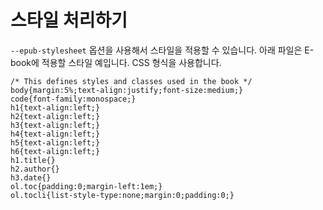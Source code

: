 # 스타일 처리하기
`--epub-stylesheet` 옵션을 사용해서 스타일을 적용할 수 있습니다.
아래 파일은 E-book에 적용할 스타일 예입니다. CSS 형식을 사용합니다.
```
/* This defines styles and classes used in the book */
body{margin:5%;text-align:justify;font-size:medium;}
code{font-family:monospace;}
h1{text-align:left;}
h2{text-align:left;}
h3{text-align:left;}
h4{text-align:left;}
h5{text-align:left;}
h6{text-align:left;}
h1.title{}
h2.author{}
h3.date{}
ol.toc{padding:0;margin-left:1em;}
ol.tocli{list-style-type:none;margin:0;padding:0;}
```
